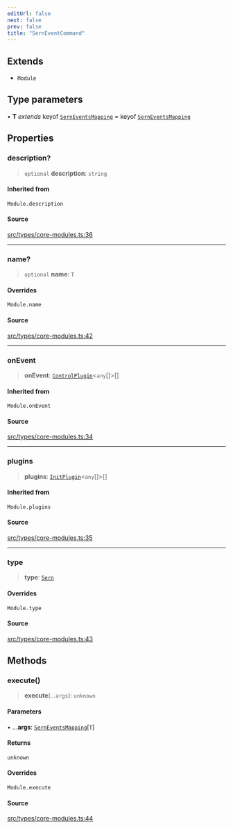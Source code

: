 ```yaml
---
editUrl: false
next: false
prev: false
title: "SernEventCommand"
---
```


## Extends

- `Module`

## Type parameters

• **T** *extends* keyof [`SernEventsMapping`](/api/interfaces/serneventsmapping/) = keyof [`SernEventsMapping`](/api/interfaces/serneventsmapping/)

## Properties

### description?

> `optional` **description**: `string`

#### Inherited from

`Module.description`

#### Source

[src/types/core-modules.ts:36](https://github.com/sern-handler/handler/blob/91b3768e376cfe22ec37d8ab44f4e4a4dfe8a1e8/src/types/core-modules.ts#L36)

***

### name?

> `optional` **name**: `T`

#### Overrides

`Module.name`

#### Source

[src/types/core-modules.ts:42](https://github.com/sern-handler/handler/blob/91b3768e376cfe22ec37d8ab44f4e4a4dfe8a1e8/src/types/core-modules.ts#L42)

***

### onEvent

> **onEvent**: [`ControlPlugin`](/api/interfaces/controlplugin/)\<`any`[]\>[]

#### Inherited from

`Module.onEvent`

#### Source

[src/types/core-modules.ts:34](https://github.com/sern-handler/handler/blob/91b3768e376cfe22ec37d8ab44f4e4a4dfe8a1e8/src/types/core-modules.ts#L34)

***

### plugins

> **plugins**: [`InitPlugin`](/api/interfaces/initplugin/)\<`any`[]\>[]

#### Inherited from

`Module.plugins`

#### Source

[src/types/core-modules.ts:35](https://github.com/sern-handler/handler/blob/91b3768e376cfe22ec37d8ab44f4e4a4dfe8a1e8/src/types/core-modules.ts#L35)

***

### type

> **type**: [`Sern`](/api/enumerations/eventtype/#sern)

#### Overrides

`Module.type`

#### Source

[src/types/core-modules.ts:43](https://github.com/sern-handler/handler/blob/91b3768e376cfe22ec37d8ab44f4e4a4dfe8a1e8/src/types/core-modules.ts#L43)

## Methods

### execute()

> **execute**(...`args`): `unknown`

#### Parameters

• ...**args**: [`SernEventsMapping`](/api/interfaces/serneventsmapping/)\[`T`\]

#### Returns

`unknown`

#### Overrides

`Module.execute`

#### Source

[src/types/core-modules.ts:44](https://github.com/sern-handler/handler/blob/91b3768e376cfe22ec37d8ab44f4e4a4dfe8a1e8/src/types/core-modules.ts#L44)
